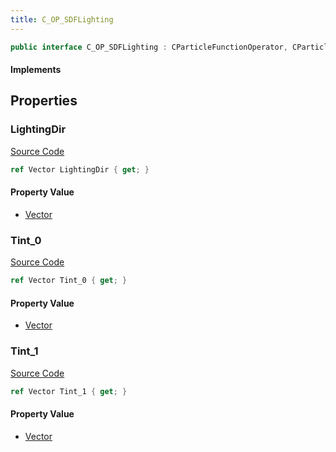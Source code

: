 ```yaml
---
title: C_OP_SDFLighting
---
```


```csharp
public interface C_OP_SDFLighting : CParticleFunctionOperator, CParticleFunction, ISchemaClass<CParticleFunction>, ISchemaClass<CParticleFunctionOperator>, ISchemaClass<C_OP_SDFLighting>, ISchemaField, ISchemaClass, INativeHandle
```

#### Implements

## Properties

### LightingDir

[Source Code](https://github.com/swiftly-solution/swiftlys2/blob/beta/managed/src/SwiftlyS2.Generated/Schemas/Interfaces/C_OP_SDFLighting.cs#L16)

```csharp
ref Vector LightingDir { get; }
```

#### Property Value

- [Vector](/docs/api/shared/natives/vector)

### Tint_0

[Source Code](https://github.com/swiftly-solution/swiftlys2/blob/beta/managed/src/SwiftlyS2.Generated/Schemas/Interfaces/C_OP_SDFLighting.cs#L18)

```csharp
ref Vector Tint_0 { get; }
```

#### Property Value

- [Vector](/docs/api/shared/natives/vector)

### Tint_1

[Source Code](https://github.com/swiftly-solution/swiftlys2/blob/beta/managed/src/SwiftlyS2.Generated/Schemas/Interfaces/C_OP_SDFLighting.cs#L20)

```csharp
ref Vector Tint_1 { get; }
```

#### Property Value

- [Vector](/docs/api/shared/natives/vector)

